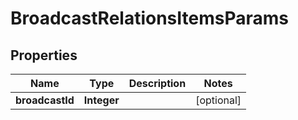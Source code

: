 

# BroadcastRelationsItemsParams


## Properties

| Name | Type | Description | Notes |
|------------ | ------------- | ------------- | -------------|
|**broadcastId** | **Integer** |  |  [optional] |



